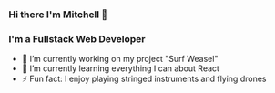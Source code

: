### Hi there I'm Mitchell 👋

### I'm a Fullstack Web Developer

- 🔭 I’m currently working on my project "Surf Weasel"
- 🌱 I’m currently learning everything I can about React
- ⚡ Fun fact: I enjoy playing stringed instruments and flying drones

<!--
**mdu830/mdu830** is a ✨ _special_ ✨ repository because its `README.md` (this file) appears on your GitHub profile.

Here are some ideas to get you started:

- 🔭 I’m currently working on ...
- 🌱 I’m currently learning ...
- 👯 I’m looking to collaborate on ...
- 🤔 I’m looking for help with ...
- 💬 Ask me about ...
- 📫 How to reach me: ...
- 😄 Pronouns: ...
- ⚡ Fun fact: ...
-->
